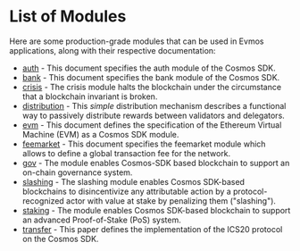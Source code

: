 <!--
order: 0
-->

# List of Modules

Here are some production-grade modules that can be used in Evmos applications, along with their respective documentation:

- [auth](./auth/README.md) - This document specifies the auth module of the Cosmos SDK.
- [bank](./bank/README.md) - This document specifies the bank module of the Cosmos SDK.
- [crisis](./crisis/README.md) - The crisis module halts the blockchain under the circumstance that a blockchain
invariant is broken.
- [distribution](./distribution/README.md) - This _simple_ distribution mechanism describes a functional way to passively
distribute rewards between validators and delegators.
- [evm](./evm/README.md) - This document defines the specification of the Ethereum Virtual Machine (EVM) as a Cosmos SDK module.
- [feemarket](./feemarket/README.md) - This document specifies the feemarket module which allows to define a global transaction fee for the network.
- [gov](./gov/README.md) - The module enables Cosmos-SDK based blockchain to support an on-chain governance
system.
- [slashing](./slashing/README.md) - The slashing module enables Cosmos SDK-based blockchains to disincentivize any attributable action
by a protocol-recognized actor with value at stake by penalizing them ("slashing").
- [staking](./staking/README.md) - The module enables Cosmos SDK-based blockchain to support an advanced
Proof-of-Stake (PoS) system.
- [transfer](./transfer/README.md) - This paper defines the implementation of the ICS20 protocol on the Cosmos SDK.
